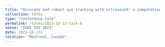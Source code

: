 ```yaml
---
title: "Accurate and robust eye tracking with ultrasound: a computational study"
collection: talks
type: "Conference talk"
permalink: /talks/2023-10-13-talk-6
venue: "IEEE IUS 2023"
date: 2023-10-13s
location: "Montreal, Canada"
---
```

